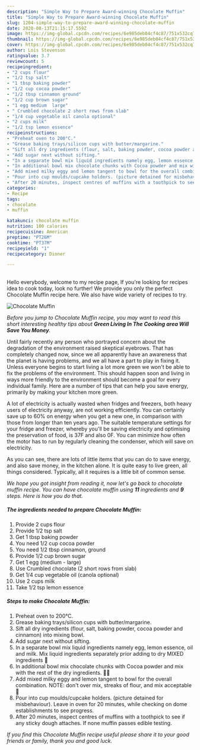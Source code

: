 ```yaml
---
description: "Simple Way to Prepare Award-winning Chocolate Muffin"
title: "Simple Way to Prepare Award-winning Chocolate Muffin"
slug: 1204-simple-way-to-prepare-award-winning-chocolate-muffin
date: 2020-08-13T21:15:17.559Z
image: https://img-global.cpcdn.com/recipes/6e985deb04cf4c87/751x532cq70/chocolate-muffin-recipe-main-photo.jpg
thumbnail: https://img-global.cpcdn.com/recipes/6e985deb04cf4c87/751x532cq70/chocolate-muffin-recipe-main-photo.jpg
cover: https://img-global.cpcdn.com/recipes/6e985deb04cf4c87/751x532cq70/chocolate-muffin-recipe-main-photo.jpg
author: Lois Stevenson
ratingvalue: 3.7
reviewcount: 5
recipeingredient:
- "2 cups flour"
- "1/2 tsp salt"
- "1 tbsp baking powder"
- "1/2 cup cocoa powder"
- "1/2 tbsp cinnamon ground"
- "1/2 cup brown sugar"
- "1 egg medium  large"
- " Crumbled chocolate 2 short rows from slab"
- "1/4 cup vegetable oil canola optional"
- "2 cups milk"
- "1/2 tsp lemon essence"
recipeinstructions:
- "Preheat oven to 200°C."
- "Grease baking trays/silicon cups with butter/margarine."
- "Sift all dry ingredients (flour, salt, baking powder, cocoa powder and cinnamon) into mixing bowl."
- "Add sugar next without sifting."
- "In a separate bowl mix liquid ingredients namely egg, lemon essence, oil and milk. Mix liquid ingredients separately prior adding to dry MIXED ingredients 🤗"
- "In additional bowl mix chocolate chunks with Cocoa powder and mix with the rest of the dry ingredients. 👍🏽"
- "Add mixed milky eggy and lemon tangent to bowl for the overall combination. NOTE: don&#39;t over mix, streaks of flour, and mix acceptable 🤗"
- "Pour into cup moulds/cupcake holders. (picture detained for misbehaviour). Leave in oven for 20 minutes, while checking on dome establishments to see progress."
- "After 20 minutes, inspect centres of muffins with a toothpick to see if any sticky dough attaches. If none muffin passes edible testing."
categories:
- Recipe
tags:
- chocolate
- muffin

katakunci: chocolate muffin 
nutrition: 100 calories
recipecuisine: American
preptime: "PT26M"
cooktime: "PT37M"
recipeyield: "1"
recipecategory: Dinner

---
```

<br>
Hello everybody, welcome to my recipe page, If you're looking for recipes idea to cook today, look no further! We provide you only the perfect Chocolate Muffin recipe here. We also have wide variety of recipes to try.
<br>


![Chocolate Muffin](https://img-global.cpcdn.com/recipes/6e985deb04cf4c87/751x532cq70/chocolate-muffin-recipe-main-photo.jpg)

<i>Before you jump to Chocolate Muffin recipe, you may want to read this short interesting healthy tips about 
<strong>Green Living In The Cooking area Will Save You Money</strong>.</i>
</br>

Until fairly recently any person who portrayed concern about the degradation of the environment raised skeptical eyebrows. That has completely changed now, since we all apparently have an awareness that the planet is having problems, and we all have a part to play in fixing it. Unless everyone begins to start living a lot more green we won't be able to fix the problems of the environment. This should happen soon and living in ways more friendly to the environment should become a goal for every individual family. Here are a number of tips that can help you save energy, primarily by making your kitchen more green.

A lot of electricity is actually wasted when fridges and freezers, both heavy users of electricity anyway, are not working efficiently. You can certainly save up to 60% on energy when you get a new one, in comparison with those from longer than ten years ago. The suitable temperature settings for your fridge and freezer, whereby you'll be saving electricity and optimising the preservation of food, is 37F and also 0F. You can minimize how often the motor has to run by regularly cleaning the condenser, which will save on electricity.

As you can see, there are lots of little items that you can do to save energy, and also save money, in the kitchen alone. It is quite easy to live green, all things considered. Typically, all it requires is a little bit of common sense.


<i>We hope you got insight from reading it, now let's go back to chocolate muffin recipe. You can have chocolate muffin using <strong>11</strong> ingredients and <strong>9</strong> steps. Here is how you do that.
</i>

##### The ingredients needed to prepare Chocolate Muffin:

1. Provide 2 cups flour
1. Provide 1/2 tsp salt
1. Get 1 tbsp baking powder
1. You need 1/2 cup cocoa powder
1. You need 1/2 tbsp cinnamon, ground
1. Provide 1/2 cup brown sugar
1. Get 1 egg (medium - large)
1. Use  Crumbled chocolate (2 short rows from slab)
1. Get 1/4 cup vegetable oil (canola optional)
1. Use 2 cups milk
1. Take 1/2 tsp lemon essence


##### Steps to make Chocolate Muffin:

1. Preheat oven to 200°C.
1. Grease baking trays/silicon cups with butter/margarine.
1. Sift all dry ingredients (flour, salt, baking powder, cocoa powder and cinnamon) into mixing bowl.
1. Add sugar next without sifting.
1. In a separate bowl mix liquid ingredients namely egg, lemon essence, oil and milk. Mix liquid ingredients separately prior adding to dry MIXED ingredients 🤗
1. In additional bowl mix chocolate chunks with Cocoa powder and mix with the rest of the dry ingredients. 👍🏽
1. Add mixed milky eggy and lemon tangent to bowl for the overall combination. NOTE: don&#39;t over mix, streaks of flour, and mix acceptable 🤗
1. Pour into cup moulds/cupcake holders. (picture detained for misbehaviour). Leave in oven for 20 minutes, while checking on dome establishments to see progress.
1. After 20 minutes, inspect centres of muffins with a toothpick to see if any sticky dough attaches. If none muffin passes edible testing.


<i>If you find this Chocolate Muffin recipe useful please share it to your good friends or family, thank you and good luck.</i>

